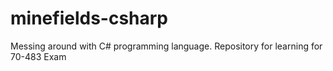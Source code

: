 # minefields-csharp
Messing around with C# programming language. Repository for learning for 70-483 Exam
